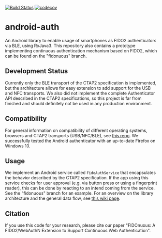 [![Build Status](https://travis-ci.com/schonacin/android-auth.svg?token=QGKnygSyxwYQVgBaGnE7&branch=master)](https://travis-ci.com/schonacin/android-auth)
[![codecov](https://codecov.io/gh/schonacin/android-auth/branch/master/graph/badge.svg?token=uy499RGNh8)](https://codecov.io/gh/schonacin/android-auth)

# android-auth
An Android library to enable usage of smartphones as FIDO2 authenticators via BLE, using RxJava3.
This repository also contains a prototype implementing continuous authentication mechanism based on FIDO2, which can be found on the "fidonuous" branch.

## Development Status
Currently only the BLE transport of the CTAP2 specification is implemented, but the architecture allows for easy extension to add support for the USB and NFC transports.
We also did not implement the complete Authenticator API described in the CTAP2 specifications, so this project is far from finished and should definitely not be used in any production environment.

## Compatibility
For general information on compatibility of different operating systems, browsers and CTAP2 transports (USB/NFC/BLE), see [this repo](https://github.com/apowers313/fido2-webauthn-status). 
We successfully tested the Android authenticator with an up-to-date Firefox on Windows 10.

## Usage
We implement an Android service called ```FidoAuthService``` that encapsulates the behavior described by the CTAP2 specification. If the app using this service checks for user approval (e.g. via button press or using a fingerprint reader), this can be done by reacting to an intend coming from the service. See the "fidonuous" branch for an example.
For an overview on the library architecture and the general data flow, see [this wiki page](https://github.com/schonacin/android-auth/wiki/CTAP2-Flow-visualization).

## Citation
If you use this code for your research, please cite our paper "FIDOnuous: A FIDO2/WebAuthN Extension to Support Continuous Web Authentication".
